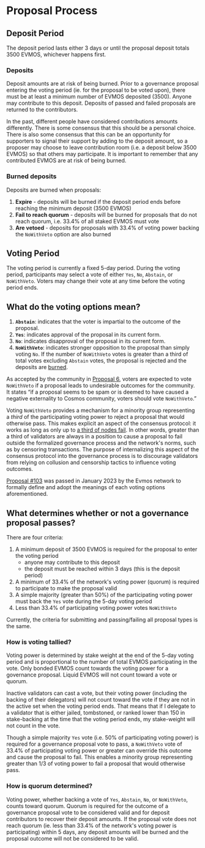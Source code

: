 <!--
order: 2
-->

# Proposal Process

## Deposit Period

The deposit period lasts either 3 days or until the proposal deposit totals 3500 EVMOS, whichever happens first.

### Deposits

Deposit amounts are at risk of being burned.
Prior to a governance proposal entering the voting period (ie.
for the proposal to be voted upon), there must be at least a minimum number of EVMOS deposited (3500).
Anyone may contribute to this deposit.
Deposits of passed and failed proposals are returned to the contributors.

In the past, different people have considered contributions amounts differently.
There is some consensus that this should be a personal choice.
There is also some consensus that this can be an opportunity for supporters
to signal their support by adding to the deposit amount, so a proposer may choose to leave contribution room
(i.e. a deposit below 3500 EVMOS) so that others may participate.
It is important to remember that any contributed EVMOS are at risk of being burned.

### Burned deposits

Deposits are burned when proposals:

1. **Expire** - deposits will be burned if the deposit period ends before reaching the minimum deposit (3500 EVMOS)
2. **Fail to reach quorum** - deposits will be burned for proposals that do not reach quorum,
   i.e. 33.4% of all staked EVMOS must vote
3. **Are vetoed** - deposits for proposals with 33.4% of voting power backing the `NoWithVeto` option are also burned

## Voting Period

The voting period is currently a fixed 5-day period.
During the voting period, participants may select a vote of either `Yes`, `No`, `Abstain`, or `NoWithVeto`.
Voters may change their vote at any time before the voting period ends.

## What do the voting options mean?

1. **`Abstain`**: indicates that the voter is impartial to the outcome of the proposal.
2. **`Yes`**: indicates approval of the proposal in its current form.
3. **`No`**: indicates disapproval of the proposal in its current form.
4. **`NoWithVeto`**: indicates stronger opposition to the proposal than simply voting `No`.
   If the number of `NoWithVeto` votes is greater than a third of total votes excluding `Abstain` votes,
   the proposal is rejected and the deposits are [burned](#burned-deposits).

As accepted by the community in [Proposal 6](https://www.mintscan.io/cosmos/proposals/6),
voters are expected to vote `NoWithVeto` if a proposal leads to undesirable outcomes for the community.
It states “if a proposal seems to be spam or is deemed to have caused a negative externality to Cosmos community,
voters should vote `NoWithVeto`.”

Voting `NoWithVeto` provides a mechanism for a minority group representing a *third* of the participating voting power
to reject a proposal that would otherwise pass.
This makes explicit an aspect of the consensus protocol:
it works as long as only up to
[a third of nodes fail](https://docs.tendermint.com/main/introduction/what-is-tendermint.html).
In other words, greater than a third of validators are always in a position to cause a proposal to fail
outside the formalized governance process and the network's norms, such as by censoring transactions.
The purpose of internalizing this aspect of the consensus protocol into the governance process is
to discourage validators from relying on collusion and censorship tactics to influence voting outcomes.

[Proposal #103](https://www.mintscan.io/evmos/proposals/103) was passed in January 2023 by the Evmos network
to formally define and adopt the meanings of each voting options aforementioned.

## What determines whether or not a governance proposal passes?

There are four criteria:

1. A minimum deposit of 3500 EVMOS is required for the proposal to enter the voting period
   - anyone may contribute to this deposit
   - the deposit must be reached within 3 days (this is the deposit period)
2. A minimum of 33.4% of the network's voting power (quorum) is required to participate to make the proposal valid
3. A simple majority (greater than 50%) of the participating voting power must back the `Yes` vote
   during the 5-day voting period
4. Less than 33.4% of participating voting power votes `NoWithVeto`

Currently, the criteria for submitting and passing/failing all proposal types is the same.

### How is voting tallied?

Voting power is determined by stake weight at the end of the 5-day voting period
and is proportional to the number of total EVMOS participating in the vote.
Only bonded EVMOS count towards the voting power for a governance proposal.
Liquid EVMOS will not count toward a vote or quorum.

Inactive validators can cast a vote, but their voting power
(including the backing of their delegators) will not count toward the vote
if they are not in the active set when the voting period ends.
That means that if I delegate to a validator
that is either jailed, tombstoned, or ranked lower than 150 in stake-backing at the time that the voting period ends,
my stake-weight will not count in the vote.

Though a simple majority `Yes` vote (i.e. 50% of participating voting power) is required
for a governance proposal vote to pass,
a `NoWithVeto` vote of 33.4% of participating voting power or greater can override this outcome
and cause the proposal to fail.
This enables a minority group representing greater than 1/3 of voting power
to fail a proposal that would otherwise pass.

### How is quorum determined?

Voting power, whether backing a vote of `Yes`, `Abstain`, `No`, or `NoWithVeto`, counts toward quorum.
Quorum is required for the outcome of a governance proposal vote to be considered valid
and for deposit contributors to recover their deposit amounts.
If the proposal vote does not reach quorum (ie.
less than 33.4% of the network's voting power is participating) within 5 days,
any deposit amounts will be burned and the proposal outcome will not be considered to be valid.
